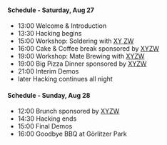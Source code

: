 <h4>Schedule - Saturday, Aug 27</h4>

<ul>
  <li><span>13:00</span> Welcome &amp; Introduction</li>
  <li><span>13:30</span> Hacking begins</li>
  <li><span>15:00</span> Workshop: Soldering with <a href="#">XY ZW</a></li>
  <li><span>16:00</span> Cake &amp; Coffee break sponsored by <a href="#">XYZW</a></li>
  <li><span>19:00</span> Workshop: Mate Brewing with <a href="#">XYZW</a></li>
  <li><span>19:00</span> Big Pizza Dinner sponsored by <a href="#">XYZW</a></li>
  <li><span>21:00</span> Interim Demos</li>
  <li><span>later</span> Hacking continues all night</li>
</ul>

<h4>Schedule - Sunday, Aug 28</h4>
<ul>
  <li><span>12:00</span> Brunch sponsored by <a href="#">XYZW</a></li>
  <li><span>14:30</span> Hacking ends</li>
  <li><span>15:00</span> Final Demos</li>
  <li><span>16:00</span> Goodbye BBQ at Görlitzer Park</li>
</ul>
